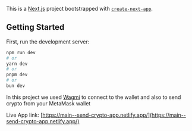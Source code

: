 This is a [Next.js](https://nextjs.org/) project bootstrapped with [`create-next-app`](https://github.com/vercel/next.js/tree/canary/packages/create-next-app).

## Getting Started

First, run the development server:

```bash
npm run dev
# or
yarn dev
# or
pnpm dev
# or
bun dev
```

In this project we used [Wagmi](https://wagmi.sh/) to connect to the wallet and also to send crypto from your MetaMask wallet

Live App link: [https://main--send-crypto-app.netlify.app/](https://main--send-crypto-app.netlify.app/)
